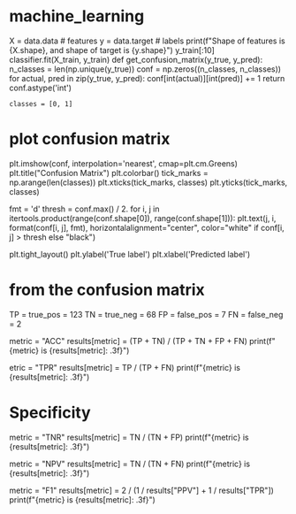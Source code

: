 # machine_learning
X = data.data  # features
y = data.target  # labels
print(f"Shape of features is {X.shape}, and shape of target is {y.shape}")
y_train[:10]
classifier.fit(X_train, y_train)
def get_confusion_matrix(y_true, y_pred):
    n_classes = len(np.unique(y_true))
    conf = np.zeros((n_classes, n_classes))
    for actual, pred in zip(y_true, y_pred):
        conf[int(actual)][int(pred)] += 1
    return conf.astype('int')
    
    classes = [0, 1]
# plot confusion matrix
plt.imshow(conf, interpolation='nearest', cmap=plt.cm.Greens)
plt.title("Confusion Matrix")
plt.colorbar()
tick_marks = np.arange(len(classes))
plt.xticks(tick_marks, classes)
plt.yticks(tick_marks, classes)

fmt = 'd'
thresh = conf.max() / 2.
for i, j in itertools.product(range(conf.shape[0]), range(conf.shape[1])):
    plt.text(j, i, format(conf[i, j], fmt),
             horizontalalignment="center",
             color="white" if conf[i, j] > thresh else "black")

plt.tight_layout()
plt.ylabel('True label')
plt.xlabel('Predicted label')

# from the confusion matrix
TP = true_pos = 123
TN = true_neg = 68
FP = false_pos = 7
FN = false_neg = 2

metric = "ACC"
results[metric] = (TP + TN) / (TP + TN + FP + FN)
print(f"{metric} is {results[metric]: .3f}")

etric = "TPR"
results[metric] = TP / (TP + FN)
print(f"{metric} is {results[metric]: .3f}")

# Specificity
metric = "TNR"
results[metric] = TN / (TN + FP)
print(f"{metric} is {results[metric]: .3f}")

metric = "NPV"
results[metric] = TN / (TN + FN)
print(f"{metric} is {results[metric]: .3f}")

metric = "F1"
results[metric] = 2 / (1 / results["PPV"] + 1 / results["TPR"])
print(f"{metric} is {results[metric]: .3f}")
